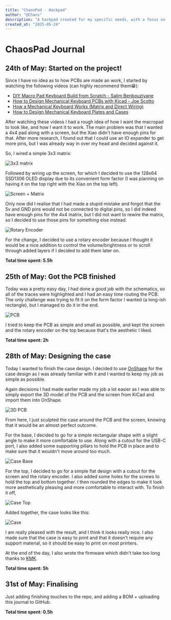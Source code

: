 ```yaml
---
title: "ChaosPad - Hackpad"
author: "@Chaos"
description: "A hackpad created for my specific needs, with a focus on simplicity and functionality."
created_at: "2025-05-24"
---
```

# ChaosPad Journal
## 24th of May: Started on the project!
Since I have no idea as to how PCBs are made an work, I started by watching the following videos (can highly recommend them😁):
- [DIY Macro Pad Keyboard Build from Scratch - Salim Benbouziyane](https://www.youtube.com/watch?v=P_oSLBZABGA)
- [How to Design Mechanical Keyboard PCBs with Kicad - Joe Scotto](https://www.youtube.com/watch?v=8WXpGTIbxlQ&t=1052s)
- [How a Mechanical Keyboard Works (Matrix and Direct Wiring)](https://www.youtube.com/watch?v=7LyziNdFlew)
- [How to Design Mechanical Keyboard Plates and Cases](https://www.youtube.com/watch?v=7azQkSu0m_U&t=264s)

After watching these videos I had a rough idea of how I want the macropad to look like, and how I want it to work. The main problem was that I wanted a 4x4 pad along with a screen, but the Xiao didn't have enough pins for that. After more research, I found out that I could use an IO expander to get more pins, but I was already way in over my head and decided against it.

So, I wired a simple 3x3 matrix:

![3x3 matrix](img/matrix.png)

Followed by wiring up the screen, for which I decided to use the 128x64 SSD1306 OLED display due to its convenient form factor (I was planning on having it on the top right with the Xiao on the top left).

![Screen + Matrix](img/screen.png)

Only now did I realise that I had made a stupid mistake and forgot that the 5v and GND pins would not be connected to digital pins, so I did indeed have enough pins for the 4x4 matrix, but I did not want to rewire the matrix, so I decided to use those pins for something else instead. 

![Rotary Encoder](img/encoder.png)

For the change, I decided to use a rotary encoder because I thought it would be a nice addition to control the volume/brightness or to scroll through added layers if I decided to add them later on.

**Total time spent: 5.5h**

## 25th of May: Got the PCB finished
Today was a pretty easy day, I had done a good job with the schematics, so all of the traces were highlighted and I had an easy time routing the PCB. The only challenge was trying to fit it on the form factor I wanted (a long-ish rectangle), but I managed to do it in the end.

![PCB](img/PCB.png)

I tried to keep the PCB as simple and small as possible, and kept the screen and the rotary encoder on the top because that's the aesthetic I liked.

**Total time spent: 2h**

## 28th of May: Designing the case
Today I wanted to finish the case design. I decided to use [OnShape](https://www.onshape.com/en/) for the case design as I was already familiar with it and I wanted to keep my job as simple as possible. 

Again decisions I had made earlier made my job a lot easier as I was able to simply export the 3D model of the PCB and the screen from KiCad and import them into OnShape. 

![3D PCB](img/3dpcb.png)

From here, I just sculpted the case around the PCB and the screen, knowing that it would be an almost perfect outcome.

For the base, I decided to go for a simple rectangular shape with a slight angle to make it more comfortable to use. Along with a cutout for the USB-C port, I also added some supporting pillars to hold the PCB in place and to make sure that it wouldn't move around too much.

![Case Base](img/casebase.png)

For the top, I decided to go for a simple flat design with a cutout for the screen and the rotary encoder. I also added some holes for the screws to hold the top and bottom together. I then rounded the edges to make it look more aesthetically pleasing and more comfortable to interact with. To finish it off, 

![Case Top](img/casetop.png)

Added together, the case looks like this:

![Case](img/case.png)

I am really pleased with the result, and I think it looks really nice. I also made sure that the case is easy to print and that it doesn't require any support material, so it should be easy to print on most printers.

At the end of the day, I also wrote the firmware which didn't take too long thanks to [KMK](https://github.com/KMKfw/kmk_firmware).

**Total time spent: 5h**

## 31st of May: Finalising
Just adding finishing touches to the repo, and adding a BOM + uploading this journal to GitHub.

**Total time spent: 0.5h**
